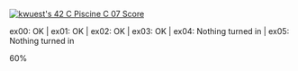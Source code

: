 [![kwuest's 42 C Piscine C 07 Score](https://badge42.vercel.app/api/v2/clb55h6z600300fkzy9cemaa4/project/2912625)](https://github.com/JaeSeoKim/badge42)

ex00: OK | ex01: OK | ex02: OK | ex03: OK | ex04: Nothing turned in | ex05: Nothing turned in

60% 
